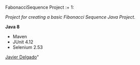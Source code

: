  FabonacciSequence Project :+ 1:

*Project for creating a basic Fibonacci Sequence Java Project.*

**Java 8**

* Maven
* JUnit 4.12
* Selenium 2.53


[Javier Delgado](https://github.com/Texano8)"

